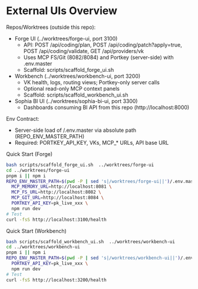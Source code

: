 # External UIs Overview

Repos/Worktrees (outside this repo):
- Forge UI (../worktrees/forge-ui, port 3100)
  - API: POST /api/coding/plan, POST /api/coding/patch?apply=true, POST /api/coding/validate, GET /api/providers/vk
  - Uses MCP FS/Git (8082/8084) and Portkey (server-side) with .env.master
  - Scaffold: scripts/scaffold_forge_ui.sh
- Workbench (../worktrees/workbench-ui, port 3200)
  - VK health, logs, routing views; Portkey-only server calls
  - Optional read-only MCP context panels
  - Scaffold: scripts/scaffold_workbench_ui.sh
- Sophia BI UI (../worktrees/sophia-bi-ui, port 3300)
  - Dashboards consuming BI API from this repo (http://localhost:8000)

Env Contract:
- Server-side load of <repo>/.env.master via absolute path (REPO_ENV_MASTER_PATH)
- Required: PORTKEY_API_KEY, VKs, MCP_* URLs, API base URL

Quick Start (Forge)
```bash
bash scripts/scaffold_forge_ui.sh  ../worktrees/forge-ui
cd ../worktrees/forge-ui
pnpm i || npm i
REPO_ENV_MASTER_PATH=$(pwd -P | sed 's|/worktrees/forge-ui||')/.env.master \
  MCP_MEMORY_URL=http://localhost:8081 \
  MCP_FS_URL=http://localhost:8082 \
  MCP_GIT_URL=http://localhost:8084 \
  PORTKEY_API_KEY=pk_live_xxx \
  npm run dev
# Test
curl -fsS http://localhost:3100/health
```

Quick Start (Workbench)
```bash
bash scripts/scaffold_workbench_ui.sh  ../worktrees/workbench-ui
cd ../worktrees/workbench-ui
pnpm i || npm i
REPO_ENV_MASTER_PATH=$(pwd -P | sed 's|/worktrees/workbench-ui||')/.env.master \
  PORTKEY_API_KEY=pk_live_xxx \
  npm run dev
# Test
curl -fsS http://localhost:3200/health
```

